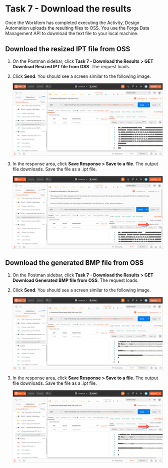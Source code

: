 # Task 7 - Download the results

Once the WorkItem has completed executing the Activity, Design Automation uploads the resulting files to OSS. You use the Forge Data Management API to download the text file to your local machine.

## Download the resized IPT file from OSS

1. On the Postman sidebar, click **Task 7 - Download the Results > GET Download Resized IPT file from OSS**. The request loads.

2. Click **Send**. You should see a screen similar to the following image.

    ![Download Result](../images/task7-download_step_1.png "Download Result")

3. In the response area, click **Save Response > Save to a file**. The output file downloads. Save the file as a *.ipt* file.

    ![Download Result](../images/task7-download_step_2.png "Download Result")

## Download the generated BMP file from OSS

1. On the Postman sidebar, click **Task 7 - Download the Results > GET Download Generated BMP file from OSS**. The request loads.

2. Click **Send**. You should see a screen similar to the following image.

    ![Download Result](../images/task7-download_step_3.png "Download Result")

3. In the response area, click **Save Response > Save to a file**. The output file downloads. Save the file as a *.ipt* file.

    ![Download Result](../images/task7-download_step_4.png "Download Result")